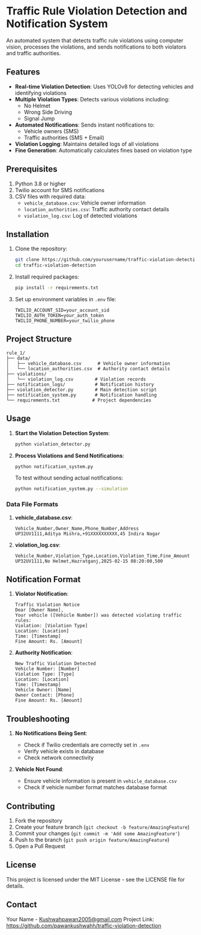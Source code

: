 # Traffic Rule Violation Detection and Notification System

An automated system that detects traffic rule violations using computer vision, processes the violations, and sends notifications to both violators and traffic authorities.

## Features

- **Real-time Violation Detection**: Uses YOLOv8 for detecting vehicles and identifying violations
- **Multiple Violation Types**: Detects various violations including:
  - No Helmet
  - Wrong Side Driving
  - Signal Jump
- **Automated Notifications**: Sends instant notifications to:
  - Vehicle owners (SMS)
  - Traffic authorities (SMS + Email)
- **Violation Logging**: Maintains detailed logs of all violations
- **Fine Generation**: Automatically calculates fines based on violation type

## Prerequisites

1. Python 3.8 or higher
2. Twilio account for SMS notifications
3. CSV files with required data:
   - `vehicle_database.csv`: Vehicle owner information
   - `location_authorities.csv`: Traffic authority contact details
   - `violation_log.csv`: Log of detected violations

## Installation

1. Clone the repository:
   ```bash
   git clone https://github.com/yourusername/traffic-violation-detection.git
   cd traffic-violation-detection
   ```

2. Install required packages:
   ```bash
   pip install -r requirements.txt
   ```

3. Set up environment variables in `.env` file:
   ```
   TWILIO_ACCOUNT_SID=your_account_sid
   TWILIO_AUTH_TOKEN=your_auth_token
   TWILIO_PHONE_NUMBER=your_twilio_phone
   ```

## Project Structure

```
rule_1/
├── data/
│   ├── vehicle_database.csv      # Vehicle owner information
│   └── location_authorities.csv  # Authority contact details
├── violations/
│   └── violation_log.csv        # Violation records
├── notification_logs/           # Notification history
├── violation_detector.py        # Main detection script
├── notification_system.py       # Notification handling
└── requirements.txt            # Project dependencies
```

## Usage

1. **Start the Violation Detection System**:
   ```bash
   python violation_detector.py
   ```

2. **Process Violations and Send Notifications**:
   ```bash
   python notification_system.py
   ```

   To test without sending actual notifications:
   ```bash
   python notification_system.py --simulation
   ```

### Data File Formats

1. **vehicle_database.csv**:
   ```
   Vehicle_Number,Owner_Name,Phone_Number,Address
   UP32UV1111,Aditya Mishra,+91XXXXXXXXXX,45 Indira Nagar
   ```

2. **violation_log.csv**:
   ```
   Vehicle_Number,Violation_Type,Location,Violation_Time,Fine_Amount
   UP32UV1111,No Helmet,Hazratganj,2025-02-15 08:20:00,500
   ```

## Notification Format

1. **Violator Notification**:
   ```
   Traffic Violation Notice
   Dear [Owner Name],
   Your vehicle ([Vehicle Number]) was detected violating traffic rules:
   Violation: [Violation Type]
   Location: [Location]
   Time: [Timestamp]
   Fine Amount: Rs. [Amount]
   ```

2. **Authority Notification**:
   ```
   New Traffic Violation Detected
   Vehicle Number: [Number]
   Violation Type: [Type]
   Location: [Location]
   Time: [Timestamp]
   Vehicle Owner: [Name]
   Owner Contact: [Phone]
   Fine Amount: Rs. [Amount]
   ```

## Troubleshooting

1. **No Notifications Being Sent**:
   - Check if Twilio credentials are correctly set in `.env`
   - Verify vehicle exists in database
   - Check network connectivity

2. **Vehicle Not Found**:
   - Ensure vehicle information is present in `vehicle_database.csv`
   - Check if vehicle number format matches database format

## Contributing

1. Fork the repository
2. Create your feature branch (`git checkout -b feature/AmazingFeature`)
3. Commit your changes (`git commit -m 'Add some AmazingFeature'`)
4. Push to the branch (`git push origin feature/AmazingFeature`)
5. Open a Pull Request

## License

This project is licensed under the MIT License - see the LICENSE file for details.

## Contact

Your Name - Kushwahpawan2005@gmail.com
Project Link: https://github.com/pawankushwahh/traffic-violation-detection
